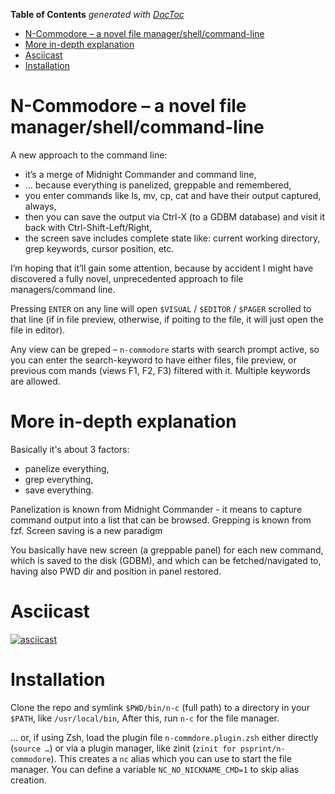 <!-- START doctoc generated TOC please keep comment here to allow auto update -->
<!-- DON'T EDIT THIS SECTION, INSTEAD RE-RUN doctoc TO UPDATE -->
**Table of Contents**  *generated with [DocToc](https://github.com/thlorenz/doctoc)*

- [N-Commodore – a novel file manager/shell/command-line](#n-commodore--a-novel-file-managershellcommand-line)
- [More in-depth explanation](#more-in-depth-explanation)
- [Asciicast](#asciicast)
- [Installation](#installation)

<!-- END doctoc generated TOC please keep comment here to allow auto update -->

# N-Commodore – a novel file manager/shell/command-line

A new approach to the command line:

- it’s a merge of Midnight Commander and command line,
- … because everything is panelized, greppable and remembered,
- you enter commands like ls, mv, cp, cat and have their output captured, always,
- then you can save the output via Ctrl-X (to a GDBM database) and visit it back with Ctrl-Shift-Left/Right,
- the screen save includes complete state like: current working directory, grep keywords, cursor position, etc.

I’m hoping that it’ll gain some attention, because by accident I might have discovered a fully novel, unprecedented approach to file managers/command line.
 
Pressing `ENTER` on any line will open `$VISUAL` / `$EDITOR` / `$PAGER` scrolled to
that line (if in file preview, otherwise, if poiting to the file, it will just open the file in editor).

Any view can be greped – `n-commodore` starts with search prompt active, so you
can enter the search-keyword to have either files, file preview, or previous com
 mands (views F1, F2, F3) filtered with it. Multiple keywords are allowed.

# More in-depth explanation

Basically it's about 3 factors:
- panelize everything,
- grep everything,
- save everything.

Panelization is known from Midnight Commander - it means to capture command output into a list that can be browsed. Grepping is known from fzf. Screen saving is a new paradigm

You basically have new screen (a greppable panel) for each new command, which is saved to the disk (GDBM), and which can be fetched/navigated to, having also PWD dir and position in panel restored.

# Asciicast

[![asciicast](https://asciinema.org/a/578349.svg)](https://asciinema.org/a/578349)

# Installation

Clone the repo and symlink `$PWD/bin/n-c` (full path) to a directory in your `$PATH`, like `/usr/local/bin`, After this, run `n-c` for the file manager.

… or, if using Zsh, load the plugin file `n-commdore.plugin.zsh` either directly
(`source …`) or via a plugin manager, like zinit
(`zinit for psprint/n-commodore`). This creates a `nc` alias which you can use
to start the file manager. You can define a variable `NC_NO_NICKNAME_CMD=1` to
skip alias creation.